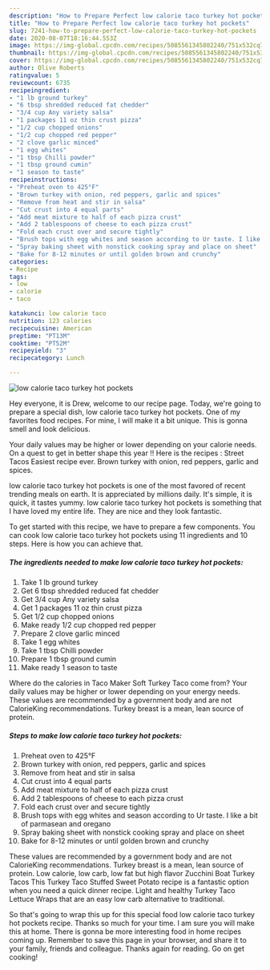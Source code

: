 ```yaml
---
description: "How to Prepare Perfect low calorie taco turkey hot pockets"
title: "How to Prepare Perfect low calorie taco turkey hot pockets"
slug: 7241-how-to-prepare-perfect-low-calorie-taco-turkey-hot-pockets
date: 2020-08-07T18:16:44.553Z
image: https://img-global.cpcdn.com/recipes/5085561345802240/751x532cq70/low-calorie-taco-turkey-hot-pockets-recipe-main-photo.jpg
thumbnail: https://img-global.cpcdn.com/recipes/5085561345802240/751x532cq70/low-calorie-taco-turkey-hot-pockets-recipe-main-photo.jpg
cover: https://img-global.cpcdn.com/recipes/5085561345802240/751x532cq70/low-calorie-taco-turkey-hot-pockets-recipe-main-photo.jpg
author: Olive Roberts
ratingvalue: 5
reviewcount: 6735
recipeingredient:
- "1 lb ground turkey"
- "6 tbsp shredded reduced fat chedder"
- "3/4 cup Any variety salsa"
- "1 packages 11 oz thin crust pizza"
- "1/2 cup chopped onions"
- "1/2 cup chopped red pepper"
- "2 clove garlic minced"
- "1 egg whites"
- "1 tbsp Chilli powder"
- "1 tbsp ground cumin"
- "1 season to taste"
recipeinstructions:
- "Preheat oven to 425°F"
- "Brown turkey with onion, red peppers, garlic and spices"
- "Remove from heat and stir in salsa"
- "Cut crust into 4 equal parts"
- "Add meat mixture to half of each pizza crust"
- "Add 2 tablespoons of cheese to each pizza crust"
- "Fold each crust over and secure tightly"
- "Brush tops with egg whites and season according to Ur taste. I like a bit of parmasean and oregano"
- "Spray baking sheet with nonstick cooking spray and place on sheet"
- "Bake for 8-12 minutes or until golden brown and crunchy"
categories:
- Recipe
tags:
- low
- calorie
- taco

katakunci: low calorie taco 
nutrition: 123 calories
recipecuisine: American
preptime: "PT13M"
cooktime: "PT52M"
recipeyield: "3"
recipecategory: Lunch

---
```



![low calorie taco turkey hot pockets](https://img-global.cpcdn.com/recipes/5085561345802240/751x532cq70/low-calorie-taco-turkey-hot-pockets-recipe-main-photo.jpg)

Hey everyone, it is Drew, welcome to our recipe page. Today, we're going to prepare a special dish, low calorie taco turkey hot pockets. One of my favorites food recipes. For mine, I will make it a bit unique. This is gonna smell and look delicious.

Your daily values may be higher or lower depending on your calorie needs. On a quest to get in better shape this year !! Here is the recipes : Street Tacos Easiest recipe ever. Brown turkey with onion, red peppers, garlic and spices.

low calorie taco turkey hot pockets is one of the most favored of recent trending meals on earth. It is appreciated by millions daily. It's simple, it is quick, it tastes yummy. low calorie taco turkey hot pockets is something that I have loved my entire life. They are nice and they look fantastic.


To get started with this recipe, we have to prepare a few components. You can cook low calorie taco turkey hot pockets using 11 ingredients and 10 steps. Here is how you can achieve that.

<!--inarticleads1-->

##### The ingredients needed to make low calorie taco turkey hot pockets:

1. Take 1 lb ground turkey
1. Get 6 tbsp shredded reduced fat chedder
1. Get 3/4 cup Any variety salsa
1. Get 1 packages 11 oz thin crust pizza
1. Get 1/2 cup chopped onions
1. Make ready 1/2 cup chopped red pepper
1. Prepare 2 clove garlic minced
1. Take 1 egg whites
1. Take 1 tbsp Chilli powder
1. Prepare 1 tbsp ground cumin
1. Make ready 1 season to taste


Where do the calories in Taco Maker Soft Turkey Taco come from? Your daily values may be higher or lower depending on your energy needs. These values are recommended by a government body and are not CalorieKing recommendations. Turkey breast is a mean, lean source of protein. 

<!--inarticleads2-->

##### Steps to make low calorie taco turkey hot pockets:

1. Preheat oven to 425°F
1. Brown turkey with onion, red peppers, garlic and spices
1. Remove from heat and stir in salsa
1. Cut crust into 4 equal parts
1. Add meat mixture to half of each pizza crust
1. Add 2 tablespoons of cheese to each pizza crust
1. Fold each crust over and secure tightly
1. Brush tops with egg whites and season according to Ur taste. I like a bit of parmasean and oregano
1. Spray baking sheet with nonstick cooking spray and place on sheet
1. Bake for 8-12 minutes or until golden brown and crunchy


These values are recommended by a government body and are not CalorieKing recommendations. Turkey breast is a mean, lean source of protein. Low calorie, low carb, low fat but high flavor Zucchini Boat Turkey Tacos This Turkey Taco Stuffed Sweet Potato recipe is a fantastic option when you need a quick dinner recipe. Light and healthy Turkey Taco Lettuce Wraps that are an easy low carb alternative to traditional. 

So that's going to wrap this up for this special food low calorie taco turkey hot pockets recipe. Thanks so much for your time. I am sure you will make this at home. There is gonna be more interesting food in home recipes coming up. Remember to save this page in your browser, and share it to your family, friends and colleague. Thanks again for reading. Go on get cooking!
